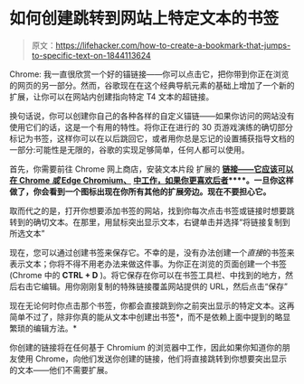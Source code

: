 # 如何创建跳转到网站上特定文本的书签

> 原文：<https://lifehacker.com/how-to-create-a-bookmark-that-jumps-to-specific-text-on-1844113624>

Chrome: 我一直很欣赏一个好的锚链接——你可以点击它，把你带到你正在浏览的网页的另一部分。然而，谷歌现在在这个经典导航元素的基础上增加了一个新的扩展，让你可以在网站内创建指向特定 T4 文本的超链接。



换句话说，你可以创建你自己的各种各样的自定义锚链——如果你访问的网站没有使用它们的话，这是一个有用的特性。将你正在进行的 30 页游戏演练的确切部分标记为书签，这样你可以在以后跳回它，或者用你总是忘记的设置捕获指导文档的一部分:可能性是无限的，谷歌的实现足够简单，任何人都可以使用。

首先，你需要前往 Chrome 网上商店，安装文本片段 扩展的 [**链接——它应该可以在 Chrome *或* Edge Chromium、**](https://chrome.google.com/webstore/detail/link-to-text-fragment/pbcodcjpfjdpcineamnnmbkkmkdpajjg) **[中工作，如果你更喜欢后者](https://lifehacker.com/our-favorite-tips-for-microsofts-new-edge-chromium-brow-1841041653)****。一旦你这样做了，你会看到一个图标出现在你所有其他的扩展旁边。现在不要担心它。**

取而代之的是，打开你想要添加书签的网站，找到你每次点击书签或链接时想要跳转到的确切文本。在那里，用鼠标突出显示文本，右键单击并选择“将链接复制到所选文本”

现在，您可以通过创建书签来保存它。不幸的是，没有办法创建一个*直接*的书签来表示文本；你将不得不用老办法来做这件事。为你正在浏览的页面创建一个书签(Chrome 中的 **CTRL + D** )。将它保存在你可以在书签工具栏、中找到的地方，然后右击它编辑。用你刚刚复制的特殊链接覆盖网站提供的 URL，然后点击“保存”

现在无论何时你点击那个书签，你都会直接跳到你之前突出显示的特定文本。这再简单不过了，除非你真的能从文本中创建出书签*，而不是依赖上面中提到的略显繁琐的编辑方法。*

你创建的链接将在任何基于 Chromium 的浏览器中工作，因此如果你知道你的朋友使用 Chrome，向他们发送你创建的链接，他们将直接跳转到你想要突出显示的文本——他们不需要扩展。